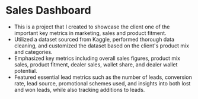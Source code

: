 # Sales Dashboard

* This is a project that I created to showcase the client one of the important key metrics in marketing, sales and product fitment.
* Utilized a dataset sourced from Kaggle, performed thorough data cleaning, and customized the dataset based on the client's product mix and categories.
* Emphasized key metrics including overall sales figures, product mix sales, product fitment, dealer sales, wallet share, and dealer wallet potential.
* Featured essential lead metrics such as the number of leads, conversion rate, lead source, promotional schemes used, and insights into both lost and won leads, while also tracking additions to leads.
